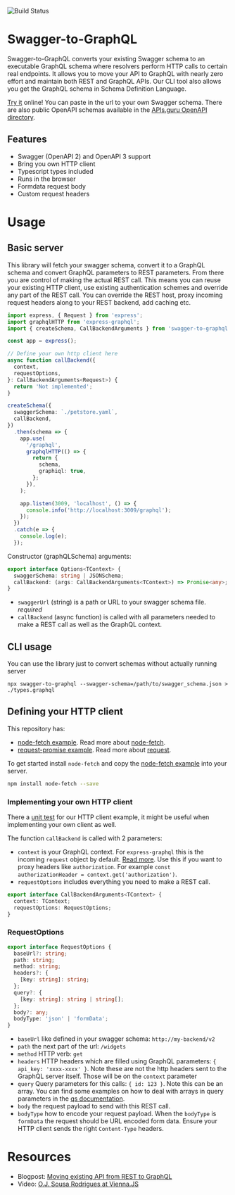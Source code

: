 ![Build Status](https://travis-ci.org/yarax/swagger-to-graphql.svg?branch=master)

# Swagger-to-GraphQL

Swagger-to-GraphQL converts your existing Swagger schema to an executable GraphQL schema where resolvers perform HTTP calls
to certain real endpoints. It allows you to move your API to GraphQL with nearly zero effort and maintain both REST and
GraphQL APIs. Our CLI tool also allows you get the GraphQL schema in Schema Definition Language.

[Try it](https://0xr.github.io/swagger-to-graphql-web/) online! You can paste in the url to your own Swagger schema. There are
also public OpenAPI schemas available in the [APIs.guru OpenAPI directory](https://apis.guru/browse-apis/).

## Features

- Swagger (OpenAPI 2) and OpenAPI 3 support
- Bring you own HTTP client
- Typescript types included
- Runs in the browser
- Formdata request body
- Custom request headers

# Usage

## Basic server

This library will fetch your swagger schema, convert it to a GraphQL schema and convert GraphQL parameters to REST
parameters. From there you are control of making the actual REST call. This means you can reuse your existing HTTP
client, use existing authentication schemes and override any part of the REST call. You can override the REST host,
proxy incoming request headers along to your REST backend, add caching etc.

```typescript
import express, { Request } from 'express';
import graphqlHTTP from 'express-graphql';
import { createSchema, CallBackendArguments } from 'swagger-to-graphql';

const app = express();

// Define your own http client here
async function callBackend({
  context,
  requestOptions,
}: CallBackendArguments<Request>) {
  return 'Not implemented';
}

createSchema({
  swaggerSchema: `./petstore.yaml`,
  callBackend,
})
  .then(schema => {
    app.use(
      '/graphql',
      graphqlHTTP(() => {
        return {
          schema,
          graphiql: true,
        };
      }),
    );

    app.listen(3009, 'localhost', () => {
      console.info('http://localhost:3009/graphql');
    });
  })
  .catch(e => {
    console.log(e);
  });
```

Constructor (graphQLSchema) arguments:

```typescript
export interface Options<TContext> {
  swaggerSchema: string | JSONSchema;
  callBackend: (args: CallBackendArguments<TContext>) => Promise<any>;
}
```

- `swaggerUrl` (string) is a path or URL to your swagger schema file. _required_
- `callBackend` (async function) is called with all parameters needed to make a REST call as well as the GraphQL
  context.

## CLI usage

You can use the library just to convert schemas without actually running server

```
npx swagger-to-graphql --swagger-schema=/path/to/swagger_schema.json > ./types.graphql
```

## Defining your HTTP client

This repository has:

- [node-fetch example](./example/node-fetch.ts). Read more about [node-fetch](https://github.com/bitinn/node-fetch).
- [request-promise example](./example/request-promise.ts). Read more about [request](https://github.com/request/request).

To get started install `node-fetch` and copy the [node-fetch example](./example/node-fetch.ts) into your server.

```sh
npm install node-fetch --save
```

### Implementing your own HTTP client

There a [unit test](./test/http-adapters-test.ts) for our HTTP client example, it might be useful when implementing your
own client as well.

The function `callBackend` is called with 2 parameters:

- `context` is your GraphQL context. For `express-graphql` this is the incoming `request` object by default.
  [Read more](https://github.com/graphql/express-graphql#options). Use this if you want to proxy headers like
  `authorization`. For example `const authorizationHeader = context.get('authorization')`.
- `requestOptions` includes everything you need to make a REST call.

```typescript
export interface CallBackendArguments<TContext> {
  context: TContext;
  requestOptions: RequestOptions;
}
```

### RequestOptions

```typescript
export interface RequestOptions {
  baseUrl?: string;
  path: string;
  method: string;
  headers?: {
    [key: string]: string;
  };
  query?: {
    [key: string]: string | string[];
  };
  body?: any;
  bodyType: 'json' | 'formData';
}
```

- `baseUrl` like defined in your swagger schema: `http://my-backend/v2`
- `path` the next part of the url: `/widgets`
- `method` HTTP verb: `get`
- `headers` HTTP headers which are filled using GraphQL parameters: `{ api_key: 'xxxx-xxxx' }`. Note these are not the
  http headers sent to the GraphQL server itself. Those will be on the `context` parameter
- `query` Query parameters for this calls: `{ id: 123 }`. Note this can be an array. You can find some examples on how
  to deal with arrays in query parameters in the [qs documentation](https://github.com/ljharb/qs#stringifying).
- `body` the request payload to send with this REST call.
- `bodyType` how to encode your request payload. When the `bodyType` is `formData` the request should be URL encoded
  form data. Ensure your HTTP client sends the right `Content-Type` headers.

# Resources

- Blogpost: [Moving existing API from REST to GraphQL](https://medium.com/@raxwunter/moving-existing-api-from-rest-to-graphql-205bab22c184)
- Video: [O.J. Sousa Rodrigues at Vienna.JS](https://www.youtube.com/watch?v=551gKWJEsK0&feature=youtu.be&t=1269")
